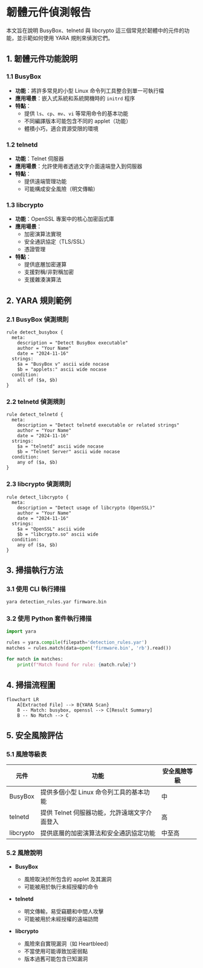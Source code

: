 # 韌體元件偵測報告

本文旨在說明 BusyBox、telnetd 與 libcrypto 這三個常見於韌體中的元件的功能，並示範如何使用 YARA 規則來偵測它們。

## 1. 韌體元件功能說明

### 1.1 BusyBox

- **功能**：將許多常見的小型 Linux 命令列工具整合到單一可執行檔
- **應用場景**：嵌入式系統和系統開機時的 `initrd` 程序
- **特點**：
  - 提供 `ls`、`cp`、`mv`、`vi` 等常用命令的基本功能
  - 不同編譯版本可能包含不同的 applet（功能）
  - 體積小巧，適合資源受限的環境

### 1.2 telnetd

- **功能**：Telnet 伺服器
- **應用場景**：允許使用者透過文字介面遠端登入到伺服器
- **特點**：
  - 提供遠端管理功能
  - 可能構成安全風險（明文傳輸）

### 1.3 libcrypto

- **功能**：OpenSSL 專案中的核心加密函式庫
- **應用場景**：
  - 加密演算法實現
  - 安全通訊協定（TLS/SSL）
  - 憑證管理
- **特點**：
  - 提供底層加密運算
  - 支援對稱/非對稱加密
  - 支援雜湊演算法

## 2. YARA 規則範例

### 2.1 BusyBox 偵測規則

```yara
rule detect_busybox {
  meta:
    description = "Detect BusyBox executable"
    author = "Your Name"
    date = "2024-11-16"
  strings:
    $a = "BusyBox v" ascii wide nocase
    $b = "applets:" ascii wide nocase
  condition:
    all of ($a, $b)
}
```

### 2.2 telnetd 偵測規則

```yara
rule detect_telnetd {
  meta:
    description = "Detect telnetd executable or related strings"
    author = "Your Name"
    date = "2024-11-16"
  strings:
    $a = "telnetd" ascii wide nocase
    $b = "Telnet Server" ascii wide nocase
  condition:
    any of ($a, $b)
}
```

### 2.3 libcrypto 偵測規則

```yara
rule detect_libcrypto {
  meta:
    description = "Detect usage of libcrypto (OpenSSL)"
    author = "Your Name"
    date = "2024-11-16"
  strings:
    $a = "OpenSSL" ascii wide
    $b = "libcrypto.so" ascii wide
  condition:
    any of ($a, $b)
}
```

## 3. 掃描執行方法

### 3.1 使用 CLI 執行掃描

```bash
yara detection_rules.yar firmware.bin
```

### 3.2 使用 Python 套件執行掃描

```python
import yara

rules = yara.compile(filepath='detection_rules.yar')
matches = rules.match(data=open('firmware.bin', 'rb').read())

for match in matches:
    print(f"Match found for rule: {match.rule}")
```

## 4. 掃描流程圖

```mermaid
flowchart LR
    A[Extracted File] --> B{YARA Scan}
    B -- Match: busybox, openssl --> C[Result Summary]
    B -- No Match --> C
```

## 5. 安全風險評估

### 5.1 風險等級表

| 元件      | 功能                                         | 安全風險等級 |
| --------- | -------------------------------------------- | ------------ |
| BusyBox   | 提供多個小型 Linux 命令列工具的基本功能      | 中           |
| telnetd   | 提供 Telnet 伺服器功能，允許遠端文字介面登入 | 高           |
| libcrypto | 提供底層的加密演算法和安全通訊協定功能       | 中至高       |

### 5.2 風險說明

- **BusyBox**

  - 風險取決於所包含的 applet 及其漏洞
  - 可能被用於執行未經授權的命令

- **telnetd**

  - 明文傳輸，易受竊聽和中間人攻擊
  - 可能被用於未經授權的遠端訪問

- **libcrypto**
  - 風險來自實現漏洞（如 Heartbleed）
  - 不當使用可能導致加密弱點
  - 版本過舊可能包含已知漏洞
